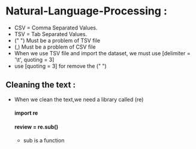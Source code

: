 # Natural-Language-Processing :

- CSV = Comma Separated Values.
- TSV = Tab Separated Values.
- (" ") Must be a problem of TSV file
- (,) Must be a problem of CSV file
- When we use TSV file and import the dataset, we must use [delimiter = '\t', quoting = 3]
- use [quoting = 3] for remove the (" ")

## Cleaning the text :
 - When we clean the text,we need a library called (re)
    #### import re
    #### review = re.sub() 
    - sub is a function
